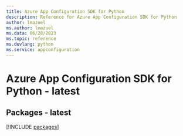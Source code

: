 ```yaml
---
title: Azure App Configuration SDK for Python
description: Reference for Azure App Configuration SDK for Python
author: lmazuel
ms.author: lmazuel
ms.data: 06/28/2023
ms.topic: reference
ms.devlang: python
ms.service: appconfiguration
---
```

# Azure App Configuration SDK for Python - latest
## Packages - latest
[!INCLUDE [packages](app-configuration-index.md)]